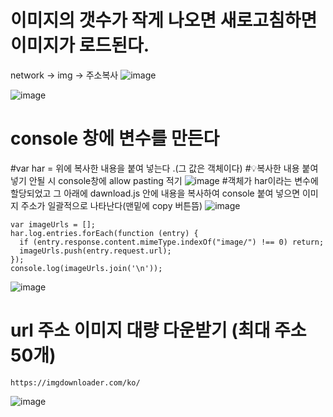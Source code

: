 # 이미지의 갯수가 작게 나오면 새로고침하면 이미지가 로드된다.
network -> img -> 주소복사 
![image](https://github.com/yunshinhee/all-images/assets/145514638/2a731eb1-943d-4829-ba5f-cf7a57f55005)

![image](https://github.com/yunshinhee/all-images/assets/145514638/1f10690a-821f-4ef7-9274-b518f15253ae)
 

# console 창에 변수를 만든다 
#var har =  위에 복사한 내용을 붙여 넣는다 .(그 값은 객체이다)
#💡복사한 내용 붙여넣기 안될 시 console창에 allow pasting 적기
![image](https://github.com/yunshinhee/all-images/assets/145514638/76a41634-95a9-4329-a9d5-0a1dc4e4a6e6)
#객체가 har이라는 변수에 할당되었고 그 아래에 dawnload.js 안에 내용을 복사하여 console 붙여 넣으면 이미지 주소가 일괄적으로 나타난다(맨밑에 copy 버튼뜸)
![image](https://github.com/yunshinhee/all-images/assets/145514638/f76ea03c-dbad-4bbd-8846-942a391a558a)

```
var imageUrls = [];
har.log.entries.forEach(function (entry) {
  if (entry.response.content.mimeType.indexOf("image/") !== 0) return;
  imageUrls.push(entry.request.url);
});
console.log(imageUrls.join('\n'));
```

![image](https://github.com/yunshinhee/all-images/assets/145514638/f5e1cb82-3895-4a13-8fe8-a454e026116a)

# url 주소 이미지 대량 다운받기 (최대 주소 50개)
```
https://imgdownloader.com/ko/
```
![image](https://github.com/yunshinhee/all-images/assets/145514638/eb9a0df7-ea52-4adb-9905-31c9df472407)

